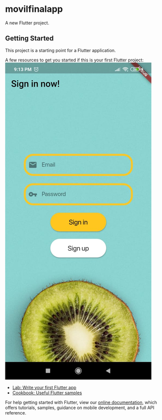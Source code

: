 # movilfinalapp

A new Flutter project.

## Getting Started

This project is a starting point for a Flutter application.

A few resources to get you started if this is your first Flutter project:
![alt text](https://github.com/alpha-kr/movilAppPf/blob/master/1.jpeg)

- [Lab: Write your first Flutter app](https://flutter.dev/docs/get-started/codelab)
- [Cookbook: Useful Flutter samples](https://flutter.dev/docs/cookbook)

For help getting started with Flutter, view our
[online documentation](https://flutter.dev/docs), which offers tutorials,
samples, guidance on mobile development, and a full API reference.
